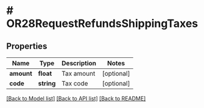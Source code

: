 # # OR28RequestRefundsShippingTaxes

## Properties

Name | Type | Description | Notes
------------ | ------------- | ------------- | -------------
**amount** | **float** | Tax amount | [optional]
**code** | **string** | Tax code | [optional]

[[Back to Model list]](../../README.md#models) [[Back to API list]](../../README.md#endpoints) [[Back to README]](../../README.md)
